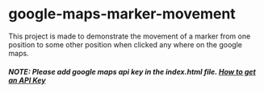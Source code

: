 # google-maps-marker-movement

This project is made to demonstrate the movement of a marker from one position to some other position 
when clicked any where on the google maps.

##### NOTE: Please add google maps api key in the index.html file. [How to get an API Key](https://developers.google.com/maps/documentation/javascript/adding-a-google-map#key) 
